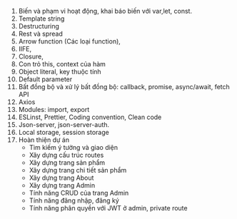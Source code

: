 1. Biến và phạm vi hoạt động, khai báo biến với var,let, const.
2. Template string
3. Destructuring
4. Rest và spread
5. Arrow function (Các loại function),
6. IIFE,
7. Closure,
8. Con trỏ this, context của hàm
9. Object literal, key thuộc tính
10. Default parameter
11. Bất đồng bộ và xử lý bất đồng bộ: callback, promise, async/await, fetch API
12. Axios
13. Modules: import, export
14. ESLinst, Prettier, Coding convention, Clean code
15. Json-server, json-server-auth.
16. Local storage, session storage
17. Hoàn thiện dự án
    - Tìm kiếm ý tưởng và giao diện
    - Xây dựng cấu trúc routes
    - Xây dựng trang sản phẩm
    - Xây dựng trang chi tiết sản phẩm
    - Xây dựng trang About
    - Xây dựng trang Admin
    - Tính năng CRUD của trang Admin
    - Tính năng đăng nhập, đăng ký
    - Tính năng phân quyền với JWT ở admin, private route
